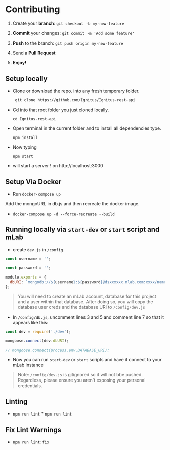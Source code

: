 
# Contributing

1. Create your **branch**: ```git checkout -b my-new-feature```

2. **Commit** your changes: ```git commit -m 'Add some feature'```

3. **Push** to the branch: ```git push origin my-new-feature```

4. Send a **Pull Request**

5. **Enjoy!**

## Setup locally

* Clone or download the repo. into any fresh temporary folder.

    ``` git clone https://github.com/Ignitus/Ignitus-rest-api```

* Cd into that root folder you just cloned locally.

    ``` cd Ignitus-rest-api ```

* Open terminal in the current folder and to install all dependencies type.

    ``` npm install ```

* Now typing

    ``` npm start ```

* will start a server ! on http://localhost:3000

## Setup Via Docker

* Run ```docker-compose up```

Add the mongoURL in db.js and then recreate the docker image.
 
 * ```docker-compose up -d --force-recreate --build```

 ## Running locally via `start-dev` or `start` script and mLab

 * create `dev.js` in `/config`

```javascript
const username = '';

const password = '';

module.exports = {
  dbURI: `mongodb://${username}:${password}@dsxxxxxx.mlab.com:xxxx/name`,
};
 ```

 > You will need to create an mLab account, database for this project and a user within that database. After doing so, you will copy the database user creds and the database URI to `/config/dev.js`

 * In `/config/db.js`, uncomment lines 3 and 5 and comment line 7 so that it appears like this:

 ```javascript
 const dev = require('./dev');

mongoose.connect(dev.dbURI);

// mongoose.connect(process.env.DATABASE_URI);
 ```
 
 * Now you can run `start-dev` or `start` scripts and have it connect to your mLab instance

 > Note: `/config/dev.js` is gitignored so it will not bbe pushed. Regardless, please ensure you aren't exposing your personal credentials.
 
## Linting

 * ``` npm run lint ```	* ``` npm run lint ```
 
## Fix Lint Warnings

 * ``` npm run lint:fix ```
